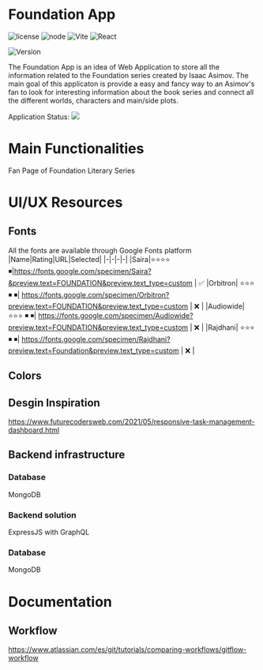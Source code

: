 # Foundation App 
![license](https://img.shields.io/badge/license-MIT-green) ![node](https://badges.aleen42.com/src/node.svg) ![Vite](https://badges.aleen42.com/src/vitejs.svg) ![React](https://badges.aleen42.com/src/react.svg) 

![Version](https://img.shields.io/badge/version-0.1.alpha-orange)

The Foundation App is an idea of Web Application to store all the information related to the Foundation series created by Isaac Asimov. The main goal of this applicaton is provide a easy and fancy way to an Asimov's fan to look for interesting information about the book series and connect all the different worlds, characters and main/side plots. 

Application Status:  ![](https://img.shields.io/badge/Working-orange)

# Main Functionalities
Fan Page of Foundation Literary Series

# UI/UX Resources
## Fonts
All the fonts are available through Google Fonts platform
|Name|Rating|URL|Selected|
|-|-|-|-|
|Saira|⭐⭐⭐⭐ ◾|https://fonts.google.com/specimen/Saira?&preview.text=FOUNDATION&preview.text_type=custom | ✅
|Orbitron| ⭐⭐⭐ ◾ ◾| https://fonts.google.com/specimen/Orbitron?preview.text=FOUNDATION&preview.text_type=custom | ❌ |
|Audiowide| ⭐⭐⭐ ◾ ◾| https://fonts.google.com/specimen/Audiowide?preview.text=FOUNDATION&preview.text_type=custom | ❌ |
|Rajdhani| ⭐⭐⭐ ◾ ◾| https://fonts.google.com/specimen/Rajdhani?preview.text=Foundation&preview.text_type=custom | ❌ |


## Colors 
## Desgin Inspiration 
https://www.futurecodersweb.com/2021/05/responsive-task-management-dashboard.html
## Backend infrastructure 
### Database
MongoDB 

### Backend solution 
ExpressJS with GraphQL 

### Database
MongoDB

# Documentation
## Workflow
https://www.atlassian.com/es/git/tutorials/comparing-workflows/gitflow-workflow



